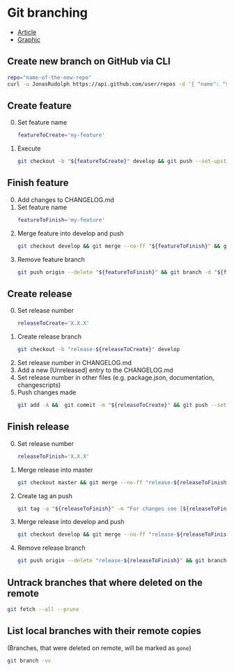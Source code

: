 # Git branching
* [Article](http://nvie.com/posts/a-successful-git-branching-model/)
* [Graphic](http://nvie.com/files/Git-branching-model.pdf)

## Create new branch on GitHub via CLI
```bash
repo="name-of-the-new-repo"
curl -u JonasRudolph https://api.github.com/user/repos -d '{ "name": "${repo}" }'
```

## Create feature
0. Set feature name
   ```bash
   featureToCreate='my-feature'
   ```
1. Execute  
   ```bash
   git checkout -b "${featureToCreate}" develop && git push --set-upstream origin "${featureToCreate}"
   ```

## Finish feature
0. Add changes to CHANGELOG.md
1. Set feature name
   ```bash
   featureToFinish='my-feature'
   ```
2. Merge feature into develop and push
   ```bash
   git checkout develop && git merge --no-ff "${featureToFinish}" && git push
   ```
3. Remove feature branch
   ```bash
   git push origin --delete "${featureToFinish}" && git branch -d "${featureToFinish}"
   ```

## Create release
0. Set release number
   ```bash
   releaseToCreate='X.X.X'
   ```
1. Create release branch
   ```bash
   git checkout -b "release-${releaseToCreate}" develop
   ```
2. Set release number in CHANGELOG.md
3. Add a new [Unreleased] entry to the CHANGELOG.md
4. Set release number in other files (e.g. package.json, documentation, changescripts)
5. Push changes made
   ```bash
   git add -A &&  git commit -m "${releaseToCreate}" && git push --set-upstream origin "release-${releaseToCreate}"
   ```

## Finish release
0. Set release number
   ```bash
   releaseToFinish='X.X.X'
   ```
1. Merge release into master  
   ```bash
   git checkout master && git merge --no-ff "release-${releaseToFinish}"
   ```
2. Create tag an push
   ```bash
   git tag -a "${releaseToFinish}" -m "For changes see [${releaseToFinish}] section in CHANGELOG.md" && git push && git push --tags
   ```
3. Merge release into develop and push
   ```bash
   git checkout develop && git merge --no-ff "release-${releaseToFinish}" && git push
   ```
4. Remove release branch
   ```bash
   git push origin --delete "release-${releaseToFinish}" && git branch -d "release-${releaseToFinish}"
   ```

## Untrack branches that where deleted on the remote
```bash
git fetch --all --prune
```

## List local branches with their remote copies
(Branches, that were deleted on remote, will be marked as `gone`)
```bash
git branch -vv
```
